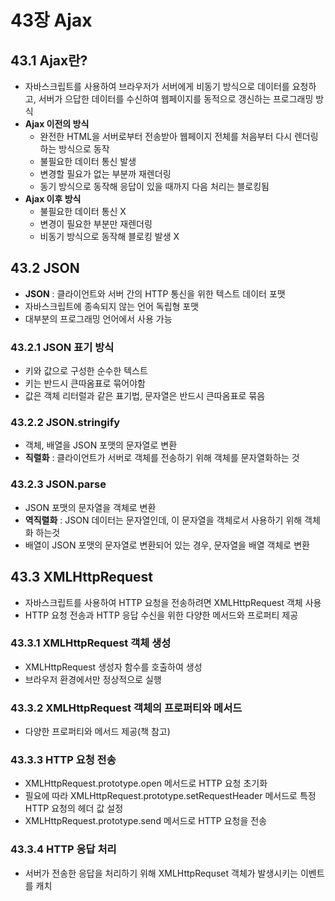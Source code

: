 # 43장 Ajax

## 43.1 Ajax란?
- 자바스크립트를 사용하여 브라우저가 서버에게 비동기 방식으로 데이터를 요청하고, 서버가 으답한 데이터를 수신하여 웹페이지를 동적으로 갱신하는 프로그래밍 방식
- **Ajax 이전의 방식**
  - 완전한 HTML을 서버로부터 전송받아 웹페이지 전체를 처음부터 다시 렌더링 하는 방식으로 동작
  - 불필요한 데이터 통신 발생
  - 변경할 필요가 없는 부분까 재렌더링
  - 동기 방식으로 동작해 응답이 있을 때까지 다음 처리는 블로킹됨
- **Ajax 이후 방식**
  - 불필요한 데이터 통신 X
  - 변경이 필요한 부분만 재렌더링
  - 비동기 방식으로 동작해 블로킹 발생 X

## 43.2 JSON
- **JSON** : 클라이언트와 서버 간의 HTTP 통신을 위한 텍스트 데이터 포맷
- 자바스크립트에 종속되지 않는 언어 독립형 포맷
- 대부분의 프로그래밍 언어에서 사용 가능

### 43.2.1 JSON 표기 방식
- 키와 값으로 구성한 순수한 텍스트
- 키는 반드시 큰따옴표로 묶어야함
- 값은 객체 리터럴과 같은 표기법, 문자열은 반드시 큰따옴표로 묶음

### 43.2.2 JSON.stringify
- 객체, 배열을 JSON 포맷의 문자열로 변환
- **직렬화** : 클라이언트가 서버로 객체를 전송하기 위해 객체를 문자열화하는 것

### 43.2.3 JSON.parse
- JSON 포맷의 문자열을 객체로 변환
- **역직렬화** : JSON 데이터는 문자열인데, 이 문자열을 객체로서 사용하기 위해 객체화 하는것
- 배열이 JSON 포맷의 문자열로 변환되어 있는 경우, 문자열을 배열 객체로 변환

## 43.3 XMLHttpRequest
- 자바스크립트를 사용하여 HTTP 요청을 전송하려면 XMLHttpRequest 객체 사용
- HTTP 요청 전송과 HTTP 응답 수신을 위한 다양한 메서드와 프로퍼티 제공

### 43.3.1 XMLHttpRequest 객체 생성
- XMLHttpRequest 생성자 함수를 호출하여 생성
- 브라우저 환경에서만 정상적으로 실행

### 43.3.2 XMLHttpRequest 객체의 프로퍼티와 메서드
- 다양한 프로퍼티와 메서드 제공(책 참고)

### 43.3.3 HTTP 요청 전송
- XMLHttpRequest.prototype.open 메서드로 HTTP 요청 초기화
- 필요에 따라 XMLHttpRequest.prototype.setRequestHeader 메서드로 특정 HTTP 요청의 헤더 값 설정
- XMLHttpRequest.prototype.send 메서드로 HTTP 요청을 전송

### 43.3.4 HTTP 응답 처리
- 서버가 전송한 응답을 처리하기 위해 XMLHttpRequset 객체가 발생시키는 이벤트를 캐치